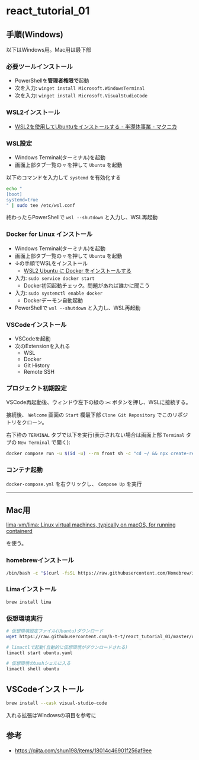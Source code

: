 # react_tutorial_01

## 手順(Windows)

以下はWindows用。Mac用は最下部

### 必要ツールインストール

- PowerShellを**管理者権限で**起動
- 次を入力: `winget install Microsoft.WindowsTerminal`
- 次を入力: `winget install Microsoft.VisualStudioCode`

### WSL2インストール

- [WSL2を使用してUbuntuをインストールする - 半導体事業 - マクニカ](https://www.macnica.co.jp/business/semiconductor/articles/qualcomm/142363/)

### WSL設定

- Windows Terminal(ターミナル)を起動
- 画面上部タブ一覧の `▽` を押して `Ubuntu` を起動

以下のコマンドを入力して `systemd` を有効化する

```bash
echo "
[boot]
systemd=true
" | sudo tee /etc/wsl.conf
```

終わったらPowerShellで `wsl --shutdown` と入力し、WSL再起動

### Docker for Linux インストール

- Windows Terminal(ターミナル)を起動
- 画面上部タブ一覧の `▽` を押して `Ubuntu` を起動
- ↓の手順でWSLをインストール
  - [WSL2 Ubuntu に Docker をインストールする](https://zenn.dev/fehde/articles/ea0e8a0a0a1de4)
- 入力: `sudo service docker start`
  - Docker初回起動チェック。問題があれば誰かに聞こう
- 入力: `sudo systemctl enable docker`
  - Dockerデーモン自動起動
- PowerShellで `wsl --shutdown` と入力し、WSL再起動

### VSCodeインストール

- VSCodeを起動
- 次のExtensionを入れる
  - WSL
  - Docker
  - Git History
  - Remote SSH

### プロジェクト初期設定

VSCode再起動後、ウィンドウ左下の緑の `><` ボタンを押し、WSLに接続する。

接続後、 `Welcome` 画面の `Start` 欄最下部 `Clone Git Repository` でこのリポジトリをクローン。

右下枠の `TERMINAL` タブで以下を実行(表示されない場合は画面上部 `Terminal` タブの `New Terminal` で開く):

```bash
docker compose run -u $(id -u) --rm front sh -c "cd ~/ && npx create-react-app app"
```

### コンテナ起動

`docker-compose.yml` を右クリックし、 `Compose Up` を実行

---

## Mac用

[lima-vm/lima: Linux virtual machines, typically on macOS, for running containerd](https://github.com/lima-vm/lima)

を使う。

### homebrewインストール

```bash
/bin/bash -c "$(curl -fsSL https://raw.githubusercontent.com/Homebrew/install/HEAD/install.sh)"
```

### Limaインストール

```bash
brew install lima
```

### 仮想環境実行

```bash
# 仮想環境設定ファイル(Ubuntu)ダウンロード
wget https://raw.githubusercontent.com/h-t-t/react_tutorial_01/master/ubuntu.yaml

# limactlで起動(自動的に仮想環境がダウンロードされる)
limactl start ubuntu.yaml

# 仮想環境のbashシェルに入る
limactl shell ubuntu
```

## VSCodeインストール

```bash
brew install --cask visual-studio-code
```

入れる拡張はWindowsの項目を参考に

## 参考

- https://qiita.com/shun198/items/18014c46901f256af9ee
